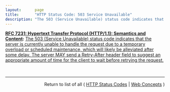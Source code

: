 ```yaml
---
layout:      page
title:       "HTTP Status Code: 503 Service Unavailable"
description: "The 503 (Service Unavailable) status code indicates that the server is currently unable to handle the request due to a temporary overload or scheduled maintenance, which will likely be alleviated after some delay. The server MAY send a Retry-After header field to suggest an appropriate amount of time for the client to wait before retrying the request."
---
```


**[RFC 7231: Hypertext Transfer Protocol (HTTP/1.1): Semantics and Content](/specs/IETF/RFC/7231 "The Hypertext Transfer Protocol (HTTP) is an application-level protocol for distributed, collaborative, hypertext information systems. This document defines the semantics of HTTP/1.1 messages as expressed by request methods, request header fields, response status codes, and response header fields, along with the payload of messages (metadata and body content) and mechanisms for content negotiation."):** [The 503 (Service Unavailable) status code indicates that the server is currently unable to handle the request due to a temporary overload or scheduled maintenance, which will likely be alleviated after some delay. The server MAY send a Retry-After header field to suggest an appropriate amount of time for the client to wait before retrying the request.](http://tools.ietf.org/html/rfc7231#section-6.6.4 "Read documentation for HTTP Status Code &#34;503&#34;")

<br/>
<hr/>

<p style="text-align: right">Return to list of all ( <a href="../http-status-codes">HTTP Status Codes</a> | <a href="../">Web Concepts</a> )</p>